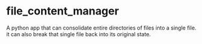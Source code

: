 # file_content_manager
A python app that can consolidate entire directories of files into a single file. it can also break that single file back into its original state.
